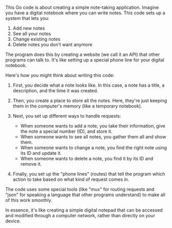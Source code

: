 This Go code is about creating a simple note-taking application. Imagine you have a digital notebook where you can write notes. This code sets up a system that lets you:

1. Add new notes
2. See all your notes
3. Change existing notes
4. Delete notes you don't want anymore

The program does this by creating a website (we call it an API) that other programs can talk to. It's like setting up a special phone line for your digital notebook.

Here's how you might think about writing this code:

1. First, you decide what a note looks like. In this case, a note has a title, a description, and the time it was created.

2. Then, you create a place to store all the notes. Here, they're just keeping them in the computer's memory (like a temporary notebook).

3. Next, you set up different ways to handle requests:
   - When someone wants to add a note, you take their information, give the note a special number (ID), and store it.
   - When someone wants to see all notes, you gather them all and show them.
   - When someone wants to change a note, you find the right note using its ID and update it.
   - When someone wants to delete a note, you find it by its ID and remove it.

4. Finally, you set up the "phone lines" (routes) that tell the program which action to take based on what kind of request comes in.

The code uses some special tools (like "mux" for routing requests and "json" for speaking a language that other programs understand) to make all of this work smoothly.

In essence, it's like creating a simple digital notepad that can be accessed and modified through a computer network, rather than directly on your device.
